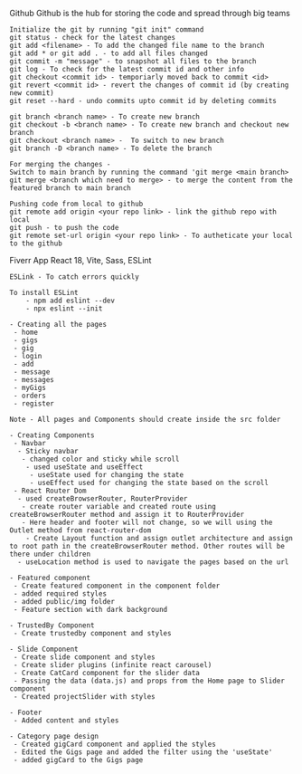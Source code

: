 Github
    Github is the hub for storing the code and spread through big teams

    Initialize the git by running "git init" command
    git status - check for the latest changes
    git add <filename> - To add the changed file name to the branch
    git add * or git add . - to add all files changed
    git commit -m "message" - to snapshot all files to the branch
    git log - To check for the latest commit id and other info
    git checkout <commit id> - temporiarly moved back to commit <id>
    git revert <commit id> - revert the changes of commit id (by creating new commit)
    git reset --hard - undo commits upto commit id by deleting commits

    git branch <branch name> - To create new branch
    git checkout -b <branch name> - To create new branch and checkout new branch
    git checkout <branch name> -  To switch to new branch
    git branch -D <branch name> - To delete the branch
    
    For merging the changes - 
    Switch to main branch by running the command 'git merge <main branch>
    git merge <branch which need to merge> - to merge the content from the featured branch to main branch

    Pushing code from local to github
    git remote add origin <your repo link> - link the github repo with local
    git push - to push the code
    git remote set-url origin <your repo link> - To autheticate your local to the github

Fiverr App 
    React 18, Vite, Sass, ESLint

    ESLink - To catch errors quickly

    To install ESLint
        - npm add eslint --dev
        - npx eslint --init

    - Creating all the pages
     - home
     - gigs
     - gig
     - login
     - add
     - message
     - messages
     - myGigs
     - orders
     - register
    
    Note - All pages and Components should create inside the src folder

    - Creating Components
     - Navbar
      - Sticky navbar 
       - changed color and sticky while scroll
        - used useState and useEffect
         - useState used for changing the state
         - useEffect used for changing the state based on the scroll
     - React Router Dom
      - used createBrowserRouter, RouterProvider
       - create router variable and created route using createBrowserRouter method and assign it to RouterProvider
       - Here header and footer will not change, so we will using the Outlet method from react-router-dom
        - Create Layout function and assign outlet architecture and assign to root path in the createBrowserRouter method. Other routes will be there under children
      - useLocation method is used to navigate the pages based on the url

    - Featured component 
     - Create featured component in the component folder
     - added required styles
     - added public/img folder
     - Feature section with dark background

    - TrustedBy Component
     - Create trustedby component and styles

    - Slide Component
     - Create slide component and styles
     - Create slider plugins (infinite react carousel)
     - Create CatCard component for the slider data
     - Passing the data (data.js) and props from the Home page to Slider component
     - Created projectSlider with styles
    
    - Footer
     - Added content and styles

    - Category page design
     - Created gigCard component and applied the styles
     - Edited the Gigs page and added the filter using the 'useState'
     - added gigCard to the Gigs page
       